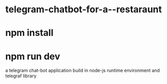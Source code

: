 # telegram-chatbot-for-a--restaraunt
# npm install
# npm run dev
a telegram chat-bot application build in node-js runtime environment and telegraf library 
